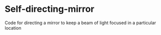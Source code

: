 # Self-directing-mirror
Code for directing a mirror to keep a beam of light focused in a particular location

